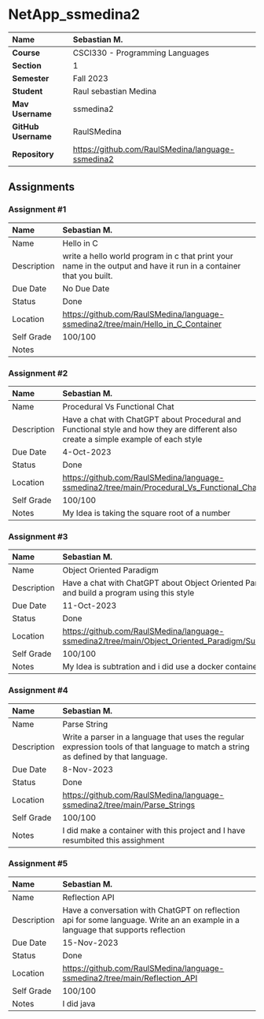 # NetApp_ssmedina2

| Name | Sebastian M. |
|:---|:---|
| **Course** | CSCI330 - Programming Languages |
| **Section** | 1 |
| **Semester** | Fall 2023 |
| **Student** | Raul sebastian Medina |
| **Mav Username**            | ssmedina2 |
| **GitHub Username**         | RaulSMedina |
| **Repository**          | https://github.com/RaulSMedina/language-ssmedina2 |

## Assignments

### Assignment #1

| Name | Sebastian M. |
| :--- | :--- |
| Name | Hello in C |
| Description | write a hello world program in c that print your name in the output and have it run in a container that you built. |
| Due Date | No Due Date |
| Status | Done |
| Location | https://github.com/RaulSMedina/language-ssmedina2/tree/main/Hello_in_C_Container |
| Self Grade | 100/100 |
| Notes | |


### Assignment #2

| Name | Sebastian M. |
| :--- | :--- |
| Name | Procedural Vs Functional Chat |
| Description | Have a chat with ChatGPT about Procedural and Functional style and how they are different also create a simple example of each style |
| Due Date | 4-Oct-2023 |
| Status | Done |
| Location | https://github.com/RaulSMedina/language-ssmedina2/tree/main/Procedural_Vs_Functional_Chat |
| Self Grade | 100/100 |
| Notes | My Idea is taking the square root of a number |


### Assignment #3

| Name | Sebastian M. |
| :--- | :--- |
| Name | Object Oriented Paradigm |
| Description | Have a chat with ChatGPT about Object Oriented Paradigm style and build a program using this style |
| Due Date | 11-Oct-2023 |
| Status | Done |
| Location | https://github.com/RaulSMedina/language-ssmedina2/tree/main/Object_Oriented_Paradigm/SubtrationCode |
| Self Grade | 100/100 |
| Notes | My Idea is subtration and i did use a docker container |

### Assignment #4

| Name | Sebastian M. |
| :--- | :--- |
| Name | Parse String |
| Description | Write a parser in a language that uses the regular expression tools of that language to match a string as defined by that language. |
| Due Date | 8-Nov-2023 |
| Status | Done |
| Location | https://github.com/RaulSMedina/language-ssmedina2/tree/main/Parse_Strings |
| Self Grade | 100/100 |
| Notes | I did make a container with this project and I have resumbited this assighment |

### Assignment #5

| Name | Sebastian M. |
| :--- | :--- |
| Name | Reflection API |
| Description | Have a conversation with ChatGPT on reflection api for some language.  Write an an example in a language that supports reflection |
| Due Date | 15-Nov-2023 |
| Status | Done |
| Location | https://github.com/RaulSMedina/language-ssmedina2/tree/main/Reflection_API |
| Self Grade | 100/100 |
| Notes | I did java |
